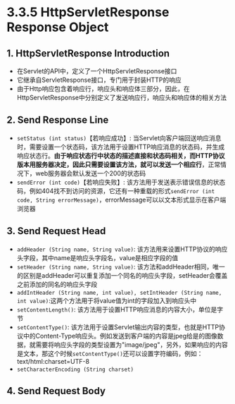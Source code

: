 # 3.3.5 HttpServletResponse Response Object

## 1. HttpServletResponse Introduction

* 在Servlet的API中，定义了一个HttpServletResponse接口
* 它继承自ServletResponse接口，专门用于封装HTTP的响应
* 由于Http响应包含着响应行，响应头和响应体三部分，因此，在HttpServletResponse中分别定义了发送响应行，响应头和响应体的相关方法

## 2. Send Response Line

* `setStatus (int status)`【若响应成功】: 当Servlet向客户端回送响应消息时，需要设置一个状态码，该方法用于设置HTTP响应消息的状态码，并生成响应状态行。**由于响应状态行中状态的描述直接和状态码相关，而HTTP协议版本用服务器决定，因此只需要设置该方法，就可以发送一个相应行**，正常情况下，web服务器会默认发送一个200的状态码
* `sendError (int code)`【若响应失败】: 该方法用于发送表示错误信息的状态码，例如404找不到访问的资源，它还有一种重载的形式`sendError (int code, String errorMessage)`，errorMessage可以以文本形式显示在客户端浏览器

## 3. Send Request Head

* `addHeader (String name, String value)`: 该方法用来设置HTTP协议的响应头字段，其中name是响应头字段名，value是相应字段的值
* `setHeader (String name, String value)`: 该方法和addHeader相同，唯一的区别是addHeader可以重复添加一个同名的响应头字段，setHeader会覆盖之前添加的同名的响应头字段
* `addIntHeader (String name, int value), setIntHeader (String name, int value)`:这两个方法用于将value值为int的字段加入到响应头中
* `setContentLength()`: 该方法用于设置HTTP响应消息的内容大小，单位是字节
* `setContentType()`: 该方法用于设置Servlet输出内容的类型，也就是HTTP协议中的Content-Type响应头。例如发送到客户端的内容是jpeg给是的图像数据，就需要将响应头字段的类型设置为"image/jpeg"，另外，如果响应的内容是文本，那这个时候`setContentType()`还可以设置字符编码，例如： text/html:charset=UTF-8
* `setCharacterEncoding (String charset)`

## 4. Send Request Body



